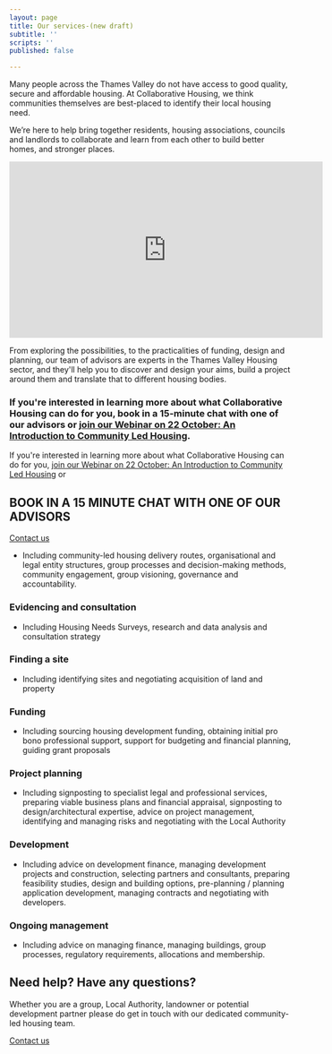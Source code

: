 ```yaml
---
layout: page
title: Our services-(new draft)
subtitle: ''
scripts: ''
published: false

---
```

Many people across the Thames Valley do not have access to good quality, secure and affordable housing. At Collaborative Housing, we think communities themselves are best-placed to identify their local housing need.   
  
We’re here to help bring together residents, housing associations, councils and landlords to collaborate and learn from each other to build better homes, and stronger places.

<iframe width="560" height="315" src="https://www.youtube.com/embed/cSXPj93ZJyI" frameborder="0" allow="accelerometer; autoplay; clipboard-write; encrypted-media; gyroscope; picture-in-picture" allowfullscreen></iframe>

From exploring the possibilities, to the practicalities of funding, design and planning, our team of advisors are experts in the Thames Valley Housing sector, and they'll help you to discover and design your aims, build a project around them and translate that to different housing bodies.

### If you're interested in learning more about what Collaborative Housing can do for you, book in a 15-minute chat with one of our advisors or [join our Webinar on 22 October: An Introduction to Community Led Housing](https://www.eventbrite.co.uk/e/introduction-to-community-led-housing-tickets-121170250481).

If you're interested in learning more about what Collaborative Housing can do for you, [join our Webinar on 22 October: An Introduction to Community Led Housing](https://www.eventbrite.co.uk/e/introduction-to-community-led-housing-tickets-121170250481) or

<div class="pullout-box centre"> <h2>BOOK IN A 15 MINUTE CHAT WITH ONE OF OUR ADVISORS</h2> <a class="button" href="/contact.html">Contact us</a> </div>

* Including community-led housing delivery routes, organisational and legal entity structures, group processes and decision-making methods, community engagement, group visioning, governance and accountability.

### Evidencing and consultation

* Including Housing Needs Surveys, research and data analysis and consultation strategy

### Finding a site

* Including identifying sites and negotiating acquisition of land and property

### Funding

* Including sourcing housing development funding, obtaining initial pro bono professional support, support for budgeting and financial planning, guiding grant proposals

### Project planning

* Including signposting to specialist legal and professional services, preparing viable business plans and financial appraisal, signposting to design/architectural expertise, advice on project management, identifying and managing risks and negotiating with the Local Authority

### Development

* Including advice on development finance, managing development projects and construction, selecting partners and consultants, preparing feasibility studies, design and building options, pre-planning / planning application development, managing contracts and negotiating with developers.

### Ongoing management

* Including advice on managing finance, managing buildings, group processes, regulatory requirements, allocations and membership.

<div class="pullout-box centre"> <h2>Need help? Have any questions?</h2> <p>Whether you are a group, Local Authority, landowner or potential development partner please do get in touch with our dedicated community-led housing team.</p> <a class="button" href="/contact.html">Contact us</a> </div>